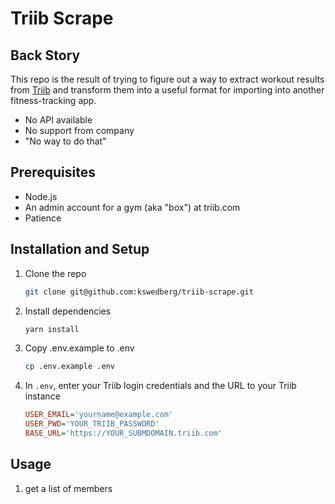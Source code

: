# Triib Scrape

## Back Story

This repo is the result of trying to figure out a way to extract workout results from [Triib](https://triib.com/) and transform them into a useful format for importing into another fitness-tracking app.

* No API available
* No support from company
* "No way to do that"

## Prerequisites

* Node.js
* An admin account for a gym (aka "box") at triib.com
* Patience

## Installation and Setup

1. Clone the repo

      ```bash
      git clone git@github.com:kswedberg/triib-scrape.git
      ```

2. Install dependencies

    ```bash
    yarn install
    ```

3. Copy .env.example to .env

    ```bash
    cp .env.example .env
    ```

4. In `.env`, enter your Triib login credentials and the URL to your Triib instance

    ```ini
    USER_EMAIL='yourname@example.com'
    USER_PWD='YOUR_TRIIB_PASSWORD'
    BASE_URL='https://YOUR_SUBMDOMAIN.triib.com'
    ```

## Usage

1. get a list of members
